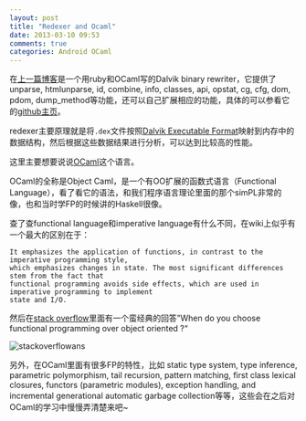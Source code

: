 ```yaml
---
layout: post
title: "Redexer and Ocaml"
date: 2013-03-10 09:53
comments: true
categories: Android OCaml
---
```


在[上一篇博客](http://ytliu.github.com/blog/2013/03/01/dr-android-and-mr-hide-xidashiyin-fa-de-gu-shi/)是一个用ruby和OCaml写的Dalvik binary rewriter，它提供了unparse, htmlunparse, id, combine, info, classes, api, opstat, cg, cfg, dom, pdom, dump_method等功能，还可以自己扩展相应的功能，具体的可以参看它的[github主页](https://github.com/plum-umd/redexer)。

redexer主要原理就是将`.dex`文件按照[Dalvik Executable Format](http://source.android.com/tech/dalvik/dex-format.html)映射到内存中的数据结构，然后根据这些数据结果进行分析，可以达到比较高的性能。

这里主要想要说说[OCaml](http://en.wikipedia.org/wiki/OCaml)这个语言。

OCaml的全称是Object Caml，是一个有OO扩展的函数式语言（Functional Language），看了看它的语法，和我们程序语言理论里面的那个simPL非常的像，也和当时学FP的时候讲的Haskell很像。

查了查functional language和imperative language有什么不同，在wiki上似乎有一个最大的区别在于：

	It emphasizes the application of functions, in contrast to the imperative programming style, 
	which emphasizes changes in state. The most significant differences stem from the fact that 
	functional programming avoids side effects, which are used in imperative programming to implement 
	state and I/O. 

然后在[stack overflow](http://stackoverflow.com/questions/2078978/functional-programming-vs-object-oriented-programming)里面有一个蛮经典的回答”When do you choose functional programming over object oriented ?“

![stackoverflowans](http://ytliu.github.com/images/2013-03-10-1.png "answer")

另外，在OCaml里面有很多FP的特性，比如 static type system, type inference, parametric polymorphism, tail recursion, pattern matching, first class lexical closures, functors (parametric modules), exception handling, and incremental generational automatic garbage collection等等，这些会在之后对OCaml的学习中慢慢弄清楚来吧~